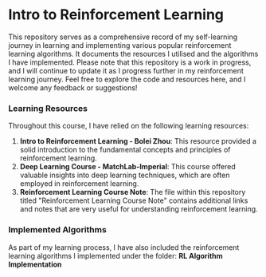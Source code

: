# Intro to Reinforcement Learning

This repository serves as a comprehensive record of my self-learning journey in learning and implementing various popular reinforcement learning algorithms. It documents the resources I utilised and the algorithms I have implemented. Please note that this repository is a work in progress, and I will continue to update it as I progress further in my reinforcement learning journey. Feel free to explore the code and resources here, and I welcome any feedback or suggestions!

### Learning Resources

Throughout this course, I have relied on the following learning resources:

1. **Intro to Reinforcement Learning - Bolei Zhou**: This resource provided a solid introduction to the fundamental concepts and principles of reinforcement learning.
2. **Deep Learning Course - MatchLab-Imperial**: This course offered valuable insights into deep learning techniques, which are often employed in reinforcement learning.
3. **Reinforcement Learning Course Note**: The file within this repository titled "Reinforcement Learning Course Note" contains additional links and notes that are very useful for understanding reinforcement learning.

### Implemented Algorithms

As part of my learning process, I have also included the reinforcement learning algorithms I implemented under the folder: **RL Algorithm Implementation**

